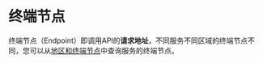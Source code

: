 # 终端节点<a name="ZH-CN_TOPIC_0178994638"></a>

终端节点（Endpoint）即调用API的**请求地址**，不同服务不同区域的终端节点不同，您可以从[地区和终端节点](https://developer.huaweicloud.com/endpoint?VPCEP)中查询服务的终端节点。

